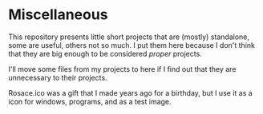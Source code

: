 # Miscellaneous

This repository presents little short projects that are (mostly) standalone, some are useful, others not so much. I put them here because I don't think that they are big enough to be considered *proper* projects.

I'll move some files from my projects to here if I find out that they are unnecessary to their projects.

Rosace.ico was a gift that I made years ago for a birthday, but I use it as a icon for windows, programs, and as a test image.